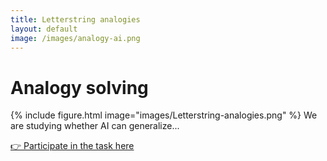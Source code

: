 ```yaml
---
title: Letterstring analogies
layout: default
image: /images/analogy-ai.png
---
```


# Analogy solving

{%
  include figure.html
  image="images/Letterstring-analogies.png"
%}
We are studying whether AI can generalize...

[👉 Participate in the task here](https://example.com/creativity-ai)
